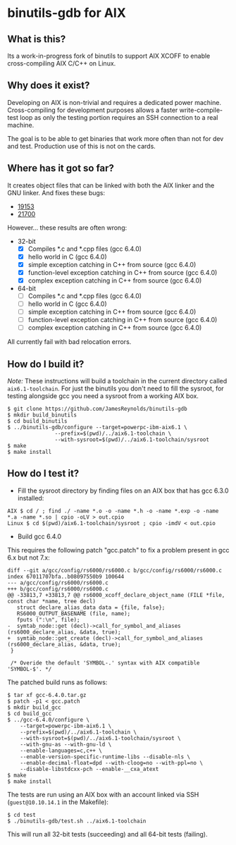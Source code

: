 # binutils-gdb for AIX

## What is this?

Its a work-in-progress fork of binutils to support AIX XCOFF to enable cross-compiling AIX C/C++ on Linux.

## Why does it exist?

Developing on AIX is non-trivial and requires a dedicated power machine. Cross-compiling for development purposes allows a faster write-compile-test loop as only the testing portion requires an SSH connection to a real machine.

The goal is to be able to get binaries that work more often than not for dev and test. Production use of this is not on the cards.

## Where has it got so far?

It creates object files that can be linked with both the AIX linker and the GNU linker. And fixes these bugs:

* [19153](https://sourceware.org/bugzilla/show_bug.cgi?id=19153)
* [21700](https://sourceware.org/bugzilla/show_bug.cgi?id=21700)

However... these results are often wrong:

* 32-bit
  * [x] Compiles \*.c and \*.cpp files (gcc 6.4.0)
  * [x] hello world in C (gcc 6.4.0)
  * [x] simple exception catching in C++ from source (gcc 6.4.0)
  * [x] function-level exception catching in C++ from source (gcc 6.4.0)
  * [x] complex exception catching in C++ from source (gcc 6.4.0)

* 64-bit
  * [ ] Compiles \*.c and \*.cpp files (gcc 6.4.0)
  * [ ] hello world in C (gcc 6.4.0)
  * [ ] simple exception catching in C++ from source (gcc 6.4.0)
  * [ ] function-level exception catching in C++ from source (gcc 6.4.0)
  * [ ] complex exception catching in C++ from source (gcc 6.4.0)

All currently fail with bad relocation errors.

## How do I build it?

*Note:* These instructions will build a toolchain in the current directory called `aix6.1-toolchain`. For just the binutils you don't need to fill the sysroot, for testing alongside gcc you need a sysroot from a working AIX box.

```
$ git clone https://github.com/JamesReynolds/binutils-gdb
$ mkdir build_binutils
$ cd build_binutils
$ ../binutils-gdb/configure --target=powerpc-ibm-aix6.1 \
               --prefix=$(pwd)/../aix6.1-toolchain \
               --with-sysroot=$(pwd)/../aix6.1-toolchain/sysroot
$ make
$ make install
```

## How do I test it?

* Fill the sysroot directory by finding files on an AIX box that has gcc 6.3.0 installed:

```
AIX $ cd / ; find ./ -name *.o -o -name *.h -o -name *.exp -o -name *.a -name *.so | cpio -oLV > out.cpio
Linux $ cd $(pwd)/aix6.1-toolchain/sysroot ; cpio -imdV < out.cpio 
```

* Build gcc 6.4.0

This requires the following patch "gcc.patch" to fix a problem present in gcc 6.x but not 7.x:

```
diff --git a/gcc/config/rs6000/rs6000.c b/gcc/config/rs6000/rs6000.c
index 67011707bfa..b08097550b9 100644
--- a/gcc/config/rs6000/rs6000.c
+++ b/gcc/config/rs6000/rs6000.c
@@ -33813,7 +33813,7 @@ rs6000_xcoff_declare_object_name (FILE *file, const char *name, tree decl)
   struct declare_alias_data data = {file, false};
   RS6000_OUTPUT_BASENAME (file, name);
   fputs (":\n", file);
-  symtab_node::get (decl)->call_for_symbol_and_aliases (rs6000_declare_alias, &data, true);
+  symtab_node::get_create (decl)->call_for_symbol_and_aliases (rs6000_declare_alias, &data, true);
 }
 
 /* Overide the default 'SYMBOL-.' syntax with AIX compatible 'SYMBOL-$'. */
```

The patched build runs as follows:

```
$ tar xf gcc-6.4.0.tar.gz
$ patch -p1 < gcc.patch
$ mkdir build_gcc
$ cd build_gcc
$ ../gcc-6.4.0/configure \
    --target=powerpc-ibm-aix6.1 \
    --prefix=$(pwd)/../aix6.1-toolchain \
    --with-sysroot=$(pwd)/../aix6.1-toolchain/sysroot \
    --with-gnu-as --with-gnu-ld \
    --enable-languages=c,c++ \
    --enable-version-specific-runtime-libs --disable-nls \
    --enable-decimal-float=dpd --with-cloog=no --with-ppl=no \
    --disable-libstdcxx-pch --enable-__cxa_atext
$ make
$ make install
```

The tests are run using an AIX box with an account linked via SSH (`guest@10.10.14.1` in the Makefile):
```
$ cd test
$ ./binutils-gdb/test.sh ../aix6.1-toolchain
```

This will run all 32-bit tests (succeeding) and all 64-bit tests (failing).
